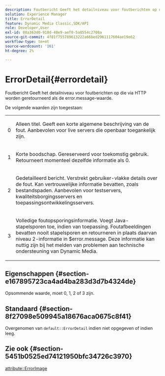 ```yaml
---
description: Foutbericht Geeft het detailniveau voor foutberichten op die via HTTP worden geretourneerd als de error.message-waarde.
solution: Experience Manager
title: ErrorDetail
feature: Dynamic Media Classic,SDK/API
role: Developer,User
exl-id: 08a363d0-918d-48e9-aef0-5a8554c2708a
source-git-commit: 4f81f755789613222a66bed2961117604ae19e62
workflow-type: tm+mt
source-wordcount: '161'
ht-degree: 2%

---
```


# ErrorDetail{#errordetail}

Foutbericht Geeft het detailniveau voor foutberichten op die via HTTP worden geretourneerd als de error.message-waarde.

De volgende waarden zijn toegestaan:

<table id="simpletable_26DC72727F224F2C8E97BF26619DB68B"> 
 <tr class="strow"> 
  <td class="stentry"> <p>0 </p></td> 
  <td class="stentry"> <p>Alleen titel. Geeft een korte algemene beschrijving van de fout. Aanbevolen voor live servers die openbaar toegankelijk zijn. </p></td> 
 </tr> 
 <tr class="strow"> 
  <td class="stentry"> <p>1 </p></td> 
  <td class="stentry"> <p>Korte boodschap. Gereserveerd voor toekomstig gebruik. Retourneert momenteel dezelfde informatie als 0. </p></td> 
 </tr> 
 <tr class="strow"> 
  <td class="stentry"> <p>2 </p></td> 
  <td class="stentry"> <p>Gedetailleerd bericht. Verstrekt gebruiker-vlakke details over de fout. Kan vertrouwelijke informatie bevatten, zoals bestandspaden. Aanbevolen voor testservers, kwaliteitsborgingsservers en toepassingsontwikkelingsservers. </p></td> 
 </tr> 
 <tr class="strow"> 
  <td class="stentry"> <p>3 </p></td> 
  <td class="stentry"> <p>Volledige foutopsporingsinformatie. Voegt Java-stapelsporen toe, indien van toepassing. Foutafbeeldingen bevatten nooit stapelsporen en retourneren in plaats daarvan niveau 2-informatie in <span class="codeph"> $error.message</span>. Deze informatie kan nuttig zijn bij het melden van problemen aan technische ondersteuning van Dynamic Media. </p></td> 
 </tr> 
</table>

## Eigenschappen {#section-e167895723ca4ad4ba283d3d7b4324de}

Opsommende waarde, moet 0, 1, 2 of 3 zijn.

## Standaard {#section-8f27098e509945a18676aca0675c8f41}

Overgenomen van `default::ErrorDetail` indien niet opgegeven of indien leeg.

## Zie ook {#section-5451b0525ed74121950bfc34726c3970}

[attribute::ErrorImage](../../../../../is-api/image-catalog/image-serving-api-ref/c-image-catalog-reference/c-attributes-reference/r-errorimage.md#reference-c494d5d8b2584fe3800f35baabd0292c)
